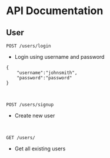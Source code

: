 # API Documentation

## User
`POST /users/login` <br/>
* Login using username and password
```
{
    "username":"johnsmith",
    "password":"password"
}
```
<br/>

`POST /users/signup` <br/>
* Create new user
<br/>

`GET /users/` <br/>
* Get all existing users